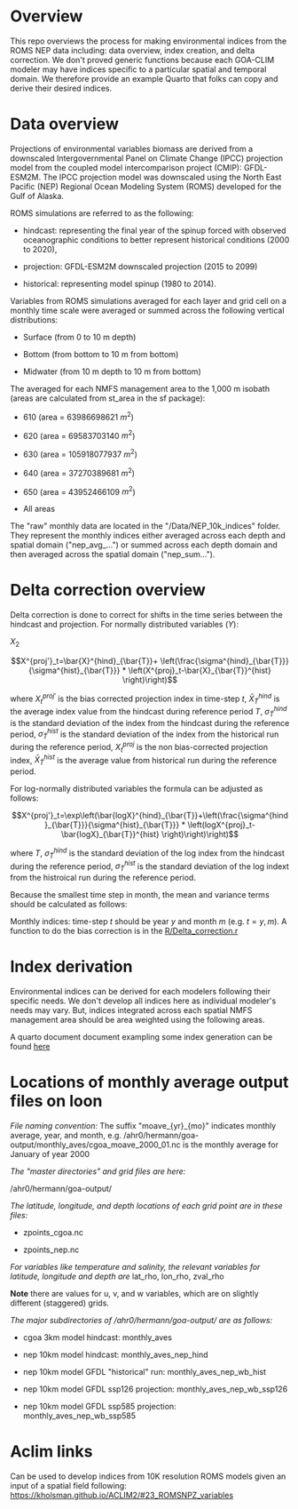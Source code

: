 # Overview

This repo overviews the process for making environmental indices from the ROMS NEP data including: data overview, index creation, and delta correction. We don't proved generic functions because each GOA-CLIM modeler may have indices specific to a particular spatial and temporal domain. We therefore provide an example Quarto that folks can copy and derive their desired indices.

# Data overview

Projections of environmental variables biomass are derived from a downscaled Intergovernmental Panel on Climate Change (IPCC) projection model from the coupled model intercomparison project (CMIP): GFDL-ESM2M. The IPCC projection model was downscaled using the North East Pacific (NEP) Regional Ocean Modeling System (ROMS) developed for the Gulf of Alaska.

ROMS simulations are referred to as the following:

- hindcast: representing the final year of the spinup forced with observed oceanographic conditions to better represent historical conditions (2000 to 2020),

- projection: GFDL-ESM2M downscaled projection (2015 to 2099)

- historical: representing model spinup (1980 to 2014).

Variables from ROMS simulations averaged for each layer and grid cell on a monthly time scale were averaged or summed across the following vertical distributions:

- Surface (from 0 to 10 m depth)

- Bottom (from bottom to 10 m from bottom)

- Midwater (from 10 m depth to 10 m from bottom)

The averaged for each NMFS management area to the 1,000 m isobath (areas are calculated from st_area in the sf package):

- 610 (area = 63986698621 $m^2$)

- 620 (area = 69583703140 $m^2$)

- 630 (area = 105918077937 $m^2$)

- 640 (area = 37270389681 $m^2$)

- 650 (area = 43952466109 $m^2$)

- All areas

The "raw" monthly data are located in the "/Data/NEP_10k_indices" folder. They represent the monthly indices either averaged across each depth and spatial domain ("nep_avg_…") or summed across each depth domain and then averaged across the spatial domain ("nep_sum…").


# Delta correction overview

Delta correction is done to correct for shifts in the time series between the hindcast and projection. For normally distributed variables (*Y*):

$X_2$

$$X^{proj'}_t=\bar{X}^{hind}_{\bar{T}}+ \left(\frac{\sigma^{hind}_{\bar{T}}}{\sigma^{hist}_{\bar{T}}} * \left(X^{proj}_t-\bar{X}_{\bar{T}}^{hist} \right)\right)$$

where $X_{t}^{proj'}$ is the bias corrected projection index in time-step $t$, $\bar{X}_{\bar{T}}^{hind}$ is the average index value from the hindcast during reference period $T$, $\sigma^{hind}_{\bar{T}}$ is the standard deviation of the index from the hindcast during the reference period, $\sigma^{hist}_{\bar{T}}$ is the standard deviation of the index from the historical run during the reference period, $X^{proj}_t$ is the non bias-corrected projection index, $\bar{X}_{\bar{T}}^{hist}$ is the average value from historical run during the reference period.

For log-normally distributed variables the formula can be adjusted as follows:

$$X^{proj'}_t=\exp\left(\bar{logX}^{hind}_{\bar{T}}+\left(\frac{\sigma^{hind}_{\bar{T}}}{\sigma^{hist}_{\bar{T}}} * \left(logX^{proj}_t-\bar{logX}_{\bar{T}}^{hist} \right)\right)\right)$$

where $T$, $\sigma^{hind}_{\bar{T}}$ is the standard deviation of the log index from the hindcast during the reference period, $\sigma^{hist}_{\bar{T}}$ is the standard deviation of the log indext from the histroical run during the reference period.

Because the smallest time step in month, the mean and variance terms should be calculated as follows:

Monthly indices: time-step $t$ should be year $y$ and month $m$ (e.g. $t=y,m$). A function to do the bias correction is in the [R/Delta_correction.r](https://github.com/GOA-CLIM/ROMS_to_Index/blob/main/R/Delta_correction.R)


# Index derivation

Environmental indices can be derived for each modelers following their specific needs. We don't develop all indices here as individual modeler's needs may vary. But, indices integrated across each spatial NMFS management area should be area weighted using the following areas.

A quarto document document exampling some index generation can be found [here](https://github.com/GOA-CLIM/ROMS_to_Index/blob/main/ROMS%20index%20generation.qmd)


# Locations of monthly average output files on loon

*File naming convention:*
The suffix "moave_{yr}_{mo}"  indicates monthly average, year, and month, e.g. /ahr0/hermann/goa-output/monthly_aves/cgoa_moave_2000_01.nc is the monthly average for January of year 2000


*The "master directories" and grid files are here:*

/ahr0/hermann/goa-output/


*The latitude, longitude, and depth locations of each grid point are in these files:*

- zpoints_cgoa.nc

- zpoints_nep.nc


*For variables like temperature and salinity, the relevant variables for latitude, longitude and depth are*
lat_rho, lon_rho, zval_rho

**Note** there are values for u, v, and w variables, which are on slightly different (staggered) grids.


*The major subdirectories of /ahr0/hermann/goa-output/ are as follows:*

- cgoa 3km model hindcast: monthly_aves

- nep 10km model hindcast: monthly_aves_nep_hind

- nep 10km model GFDL "historical" run: monthly_aves_nep_wb_hist

- nep 10km model GFDL ssp126 projection: monthly_aves_nep_wb_ssp126

- nep 10km model GFDL ssp585 projection: monthly_aves_nep_wb_ssp585

# Aclim links
Can be used to develop indices from 10K resolution ROMS models given an input of a spatial field following:
https://kholsman.github.io/ACLIM2/#23_ROMSNPZ_variables
